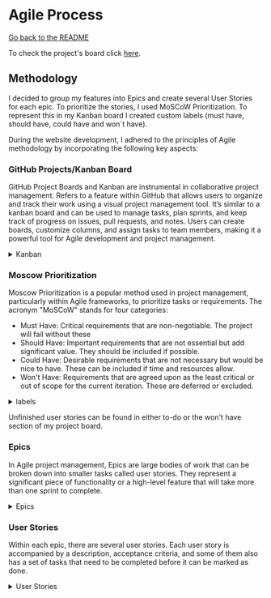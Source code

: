 # **Agile Process**

[Go back to the README](README.md)

To check the project's board click [here](https://github.com/users/EdsonSMartins/projects/4).

## **Methodology**

I decided to group my features into Epics and create several User Stories for each epic. To prioritize the stories, I used MoSCoW Prioritization. To represent this in my Kanban board I created custom labels (must have, should have, could have and won´t have).

During the website development, I adhered to the principles of Agile methodology by incorporating the following key aspects:

### GitHub Projects/Kanban Board
GitHub Project Boards and Kanban are instrumental in collaborative project management. Refers to a feature within GitHub that allows users to organize and track their work using a visual project management tool. It’s similar to a kanban board and can be used to manage tasks, plan sprints, and keep track of progress on issues, pull requests, and notes. Users can create boards, customize columns, and assign tasks to team members, making it a powerful tool for Agile development and project management. 

<details><summary>Kanban</summary>

![Kanban mid](docs/agile/kanban_mid.png)
![Kanban finish](docs/agile/kanban_final.png)
</details>


### Moscow Prioritization

Moscow Prioritization is a popular method used in project management, particularly within Agile frameworks, to prioritize tasks or requirements. The acronym "MoSCoW" stands for four categories:

- Must Have: Critical requirements that are non-negotiable. The project will fail without these
- Should Have: Important requirements that are not essential but add significant value. They should be included if possible.
- Could Have: Desirable requirements that are not necessary but would be nice to have. These can be included if time and resources allow.
- Won't Have: Requirements that are agreed upon as the least critical or out of scope for the current iteration. These are deferred or excluded.

<details><summary>labels</summary>

![Labels](docs/agile/agile_labels.png)
</details>

Unfinished user stories can be found in either to-do or the won't have section of my project board.

### Epics

In Agile project management, Epics are large bodies of work that can be broken down into smaller tasks called user stories. They represent a significant piece of functionality or a high-level feature that will take more than one sprint to complete.

<details><summary>Epics</summary>

![Epics](docs/agile/agile_epics.png)
![Epic 1](docs/agile/agile_epic1.png)
![Epic 2](docs/agile/agile_epic2.png)
![Epic 3](docs/agile/agile_epic3.png)
![Epic 4](docs/agile/agile_epic4.png)
</details>


### User Stories

Within each epic, there are several user stories. Each user story is accompanied by a description, acceptance criteria, and some of them also has a set of tasks that need to be completed before it can be marked as done.

<details><summary>User Stories</summary>

![User stories](docs/agile/agile_userstory.png)
</details>
